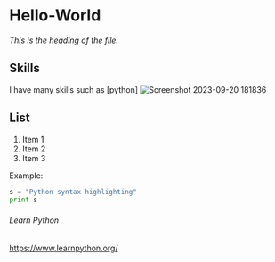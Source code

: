 # Hello-World
*This is the heading of the file.*
## Skills
I have many skills such as [python] ![Screenshot 2023-09-20 181836](https://github.com/thomasjaegers/Hello-World/assets/145621382/9daa86c8-745f-4bfd-b73a-a4d7820a3370)


 ## List
 1. Item 1
 2. Item 2
 3. Item 3


Example:
```python
s = "Python syntax highlighting"
print s
```

###### Learn Python
https://www.learnpython.org/



